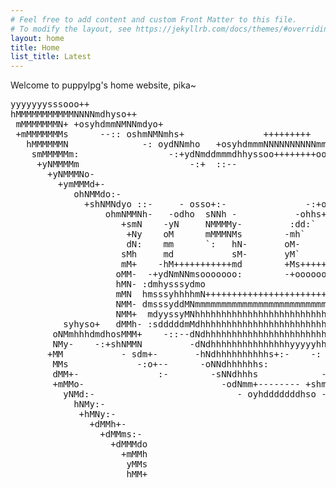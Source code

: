 ```yaml
---
# Feel free to add content and custom Front Matter to this file.
# To modify the layout, see https://jekyllrb.com/docs/themes/#overriding-theme-defaults
layout: home
title: Home
list_title: Latest
---
```

Welcome to puppylpg's home website, pika~
<pre>
yyyyyyysssooo++                                                                          ++osyyhdddddddh         
hMMMMMMMMMMMNNNNmdhyso++                                                           +oyhdmNNMMNMMMMMMMMMm         
 mMMMMMMMN+ +osyhdmmNMNNmdyo+                                                +oshmmmddyso+    MMMMMMMMNo         
 +mMMMMMMMs      --:: oshmNMNmhs+               +++++++++               +oshmddyo+::--       yMMMMMMMmo          
   hMMMMMMN              -: oydNNmho   +osyhdmmmNNNNNNNNNNmmdhso+   +ohdmdyo :-              MMMMMMMh+           
    smMMMMMm:                 -:+ydNmddmmmdhhyssoo++++++++oosyhddddmNmy+:-                 :mMMMMMmo             
     +yNMMMMm                     -:+  ::--                    --: o -                     mMMMMms               
       +yNMMMNo-                                                                        -+NMMNdo                 
         +ymMMMd+-                                                                    - hMMNho                   
            ohNMMdo:-                                                              -:+hNNds+                     
              +shNMNdyo ::-     - osso+:-               -:+osso :-            :: +shmNmy+                  oy+   
                  ohmNMMNh-   -odho  sNNh -           -ohhs+  sNNh+-          hNMMMmyo                  +ymmMd   
                     +smN    -yN     NMMMMy-         :dd:`    dMMMMh:          MNyo                  +sdmh+ MM+  
                      +Ny    oM      mMMMNMs        -mh`      hMMMNNd-        -mN                  ohNms:  -NMs  
                      dN:    mm      `:   hN-       oM-       `:  - M+         sMs              +ymNh+-     dMd  
                     sMh     md           sM-       yM`            -Mo         :Mm           +sdNms -       sMN  
                     mM+    -hM+++++++++++md        +Ms++++++++++++yM:  ---    -NMo        odNNd+-           MM+ 
                    oMM-  -+ydNmNNmsooooooo:        -+oooooooooooooo+:oyhhhs+-  dMd     +ymMmy -            -MMs 
                    hMN- :dmhysssydmo                              -smdhyyyhmm+ yMM+ +sdMNdo-                mMh 
                    mMN  hmsssyhhhhmN++++++++++++++++++++++++++++++sMyssssssshN:yMMddNMNy -                  yMN 
                    NMM- dmsssyddMNmmmmmmmmmmmmmmmmmmmmmmmmmmmmmmmmMNssssssssyM+yMMMNdo:                     oMM+
                    NMM+  mdyyssyMNhhhhhhhhhhhhhhhhhhhhhhhhhhhhhhhhNMdysssssymd-dMNy -                       :MMs
          syhyso+   dMMh- :sdddddmMdhhhhhhhhhhhhhhhhhhhhhhhhhhhhhhhNMymdhhddms--NMo  --: +oo :-          --:ohMMy
        oNMmhhhdmdhosMMM+    -::--dNdhhhhhhhhhhhhhhhhhhhhhhhhhhhhhhNm - +++ -  sMMo shmMMNNNNNy-     -: shmMNNho 
        NMy-    -:+shNMMN         -dNdhhhhhhhhhhhhhhhyyyyyhhhhhhhhmM+          NMMNMNmhs+:--:sMh--:+ydNMNNds+    
       +MM           - sdm+-       -hNdhhhhhhhhhhs+:-    -: ohhhhmNo        -+NNNds+:-        mMhmMMNmhs+        
        MMs             -:o+--      -oNNdhhhhhhs:            -smNd       -- sy+ -            +MMmdyo             
        dMM+-               :-        -sNNdhhhs            - ymh+-       -:-               -+NMd                 
        +mMMo-                          -odNmm+-------- +shmho:                           -sMMm                  
          yNMd:-                           - oyhdddddddhso -                            -:dMMN+                  
            hNMy:-                                                                     -sNMMMh                   
             +hMNy:-                                                                 -+mh  NMMh                  
               +dMMh+-                                                             -+dh    :NMMy                 
                 +dMMms:-                                                       --odh       sMMh                 
                   +dMMMdo                                                     sdNh      -- mMm                  
                     +mMMh                                                    yMMy -   oyhNNho                   
                      yMMs                                                    oMMds++sNMMdo                      
                      hMM+                                                     MMmssssmMMd                       
</pre>
